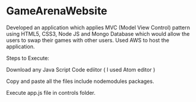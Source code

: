 # GameArenaWebsite

Developed an application which applies MVC (Model View Control) pattern using HTML5, CSS3, Node JS and Mongo Database which would allow the users to swap their games with other users. Used AWS to host the application.

Steps to Execute:

Download any Java Script Code ediitor ( I used Atom editor )

Copy and paste all the files include nodemodules packages. 

Execute app.js file in controls folder.

